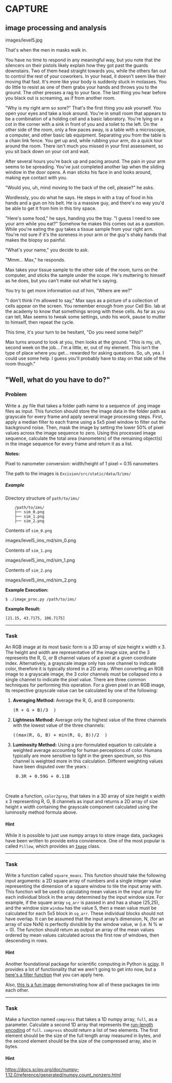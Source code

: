 CAPTURE
=====

image processing and analysis
--------

images/level5.jpg

That's when the men in masks walk in.

You have no time to respond in any meaningful way, but you note that the silencers on their pistols likely explain how they got past the guards downstairs. Two of them head straight towards you, while the others fan out to control the rest of your coworkers. In your head, it doesn't seem like their moving that fast. It's more like your body is suddenly stuck in molasses. You do little to resist as one of them grabs your hands and throws you to the ground. The other presses a rag to your face. The last thing you hear before you black out is screaming, as if from another room.

"Why is my right arm so sore?" That's the first thing you ask yourself. You open your eyes and take a look around. You're in small room that appears to be a combination of a holding cell and a basic laboratory. You're lying on a cot in the corner with a sink in front of you and a toilet to the left. On the other side of the room, only a few paces away, is a table with a microscope, a computer, and other basic lab equipment. Separating you from the table is a chain link fence. You get up and, while rubbing your arm, do a quick tour around the room. There isn't much you missed in your first assessment, so you sit back down on your cot and wait.  

After several hours you're back up and pacing around. The pain in your arm seems to be spreading. You've just completed another lap when the sliding window in the door opens. A man sticks his face in and looks around, making eye contact with you.

"Would you, uh, mind moving to the back of the cell, please?" he asks.

Wordlessly, you do what he says. He steps in with a tray of food in his hands and a gun on his belt. He is a massive guy, and there's no way you'd be able to get it from him in this tiny space.

"Here's some food," he says, handing you the tray. "I guess I need to see your arm while you eat?" Somehow he makes this comes out as a question. While you're eating the guy takes a tissue sample from your right arm. You're not sure if it's the soreness in your arm or the guy's shaky hands that makes the biopsy so painful.

"What's your name," you decide to ask.

"Mmm... Max," he responds.

Max takes your tissue sample to the other side of the room, turns on the computer, and sticks the sample under the scope. He's muttering to himself as he does, but you can't make out what he's saying.

You try to get more information out of him, "Where are we?"

"I don't think I'm allowed to say," Max says as a picture of a collection of cells appear on the screen. You remember enough from your Cell Bio. lab at the academy to know that somethings wrong with these cells. As far as you can tell, Max seems to tweak some settings, undo his work, pause to mutter to himself, then repeat the cycle.

This time, it's your turn to be hesitant, "Do you need some help?"

Max turns around to look at you, then looks at the ground. "This is my, uh, second week on the job... I'm a little, er, out of my element. This isn't the type of place where you get... rewarded for asking questions. So, uh, yea. I could use some help. I guess you'll probably have to stay on that side of the room though."

"Well, what do you have to do?"
---

### Problem

Write a .py file that takes a folder path name to a sequence of .png image files as input. This function should store the image data in the folder path as grayscale for every frame and apply several image processing steps. First, apply a median filter to each frame using a 5x5 pixel window to filter out the background noise. Then, mask the image by setting the lower 50% of pixel values across the image sequence to zero. Using this processed image sequence, calculate the total area (nanometers) of the remaining object(s) in the image sequence for every frame and return it as a list.

**Notes:**

Pixel to nanometer conversion: width/height of 1 pixel = 0.15 nanometers

The path to the images is `Excision/src/static/data/5/ims/`

##### Example

Directory structure of `path/to/ims/`

        /path/to/ims/
        ├── sim_0.png
        ├── sim_1.png
        ├── sim_2.png

Contents of `sim_0.png`

images/level5_ims_md/sim_0.png

Contents of `sim_1.png`

images/level5_ims_md/sim_1.png

Contents of `sim_2.png`

images/level5_ims_md/sim_2.png


**Example Execution:**

`$ ./image_proc.py /path/to/ims/`

**Example Result:**

    [21.15, 43.7175, 106.7175]


---

### Task

An RGB image at its most basic form is a 3D array of size height x width x 3. The height and width are representative of the image size, and the 3 represents the R, G, or B channel values of a pixel at a given coordinate index. Alternatively, a grayscale image only has one channel to indicate color, therefore it is typically stored in a 2D array. When converting an RGB image to a grayscale image, the 3 color channels must be collapsed into a single channel to indicate the pixel value. There are three common techniques for performing this operation. For a given pixel in an RGB image, its respective grayscale value can be calculated by one of the following:  

1. **Averaging Method:** Average the R, G, and B components: <pre>(R + G + B)/3  )</pre>

2. **Lightness Method:** Average only the highest value of the three channels with the lowest value of the three channels: <pre>((max(R, G, B) + min(R, G, B))/2  )</pre>

3. **Luminosity Method:** Using a pre-formulated equation to calculate a weighted average accounting for human perceptions of color. Humans typically are more sensitive to light in the green spectrum, so this channel is weighted more in this calculation. Different weighting values have been disputed over the years : <pre> 0.3R + 0.59G + 0.11B </pre>  

Create a function, `color2grey`, that takes in a 3D array of size height x width x 3 representing R, G, B channels as input and returns a 2D array of size height x width containing the grayscale component calculated using the luminosity method formula above.

#### Hint

While it is possible to just use numpy arrays to store image data, packages have been written to provide extra convienence. One of the most popular is called `Pillow`, which provides an [`Image`](https://pillow.readthedocs.io/en/4.1.x/reference/Image.html) class.

---

### Task

Write a function called `square_means`. This function should take the following input arguments: a 2D square array of numbers and a single integer value representing the dimension of a square window to tile the input array with. This function will be used to calculating mean values in the input array for each individual block in the array determined by the input window size. For example, if the square array `sq_arr` is passed in and has a shape (25,25), and the window size `window` has the value 5, then a mean value must be calculated for each 5x5 block in `sq_arr`. These individual blocks should not have overlap. It can be assumed that the input array’s dimension, N, (for an array of size NxN) is perfectly divisible by the window value, w (i.e. N % w = 0). The function should return as output an array of the mean values ordered by mean values calculated across the first row of windows, then descending in rows.

#### Hint

Another foundational package for scientific computing in Python is [scipy](). It provides a lot of functionality that we aren't going to get into now, but a [here's a filter function](https://docs.scipy.org/doc/scipy/reference/generated/scipy.ndimage.median_filter.html#scipy.ndimage.median_filter) that you can apply here.  

Also, [this is a fun image](https://qph.ec.quoracdn.net/main-qimg-42e32657dd966f717e7f3c8ee7a151c1-c) demonstrating how all of these packages tie into each other.

---

### Task

Make a function named `compress` that takes a 1D numpy array, `full`, as a parameter. Calculate a second 1D array that represents the [run-length encoding](https://en.wikipedia.org/wiki/Run-length_encoding) of `full`. `compress` should return a list of two elements. The first element should be the size of the full length array measured in bytes, and the second element should be the size of the compressed array, also in bytes.

#### Hint

https://docs.scipy.org/doc/numpy-1.12.0/reference/generated/numpy.count_nonzero.html
